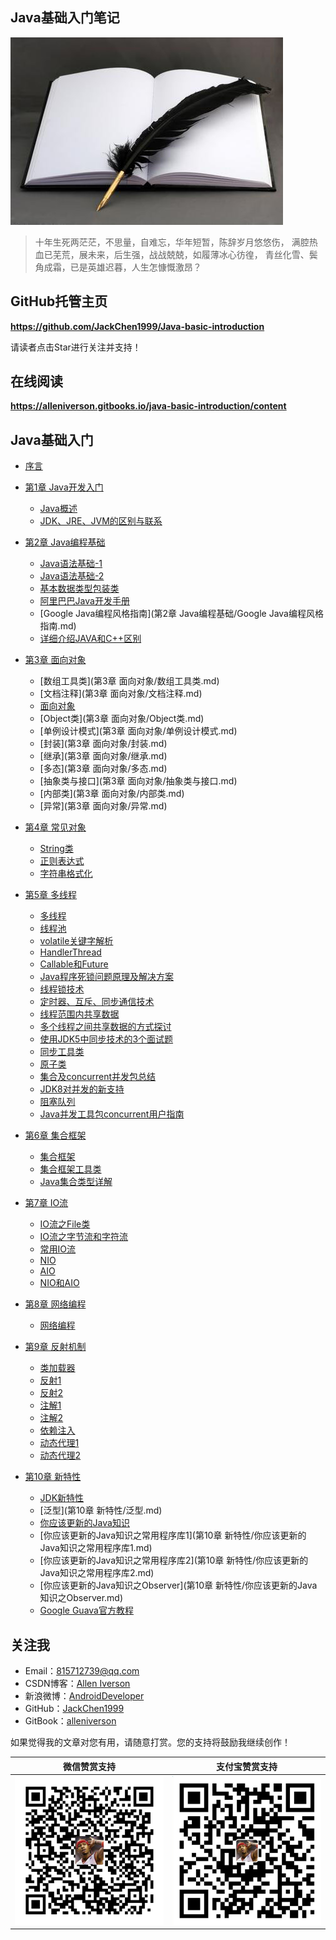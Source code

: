 ## Java基础入门笔记

![](assets/note.jpg)

> 十年生死两茫茫，不思量，自难忘，华年短暂，陈辞岁月悠悠伤，	
> 满腔热血已芜荒，展未来，后生强，战战兢兢，如履薄冰心彷徨，	
> 青丝化雪、鬓角成霜，已是英雄迟暮，人生怎慷慨激昂？

## GitHub托管主页

**https://github.com/JackChen1999/Java-basic-introduction**

请读者点击Star进行关注并支持！

## 在线阅读

**https://alleniverson.gitbooks.io/java-basic-introduction/content**

## Java基础入门

* [序言](README.md)

* [第1章 Java开发入门](第1章%20Java开发入门/README.md)
    * [Java概述](第1章%20Java开发入门/Java概述.md)
    * [JDK、JRE、JVM的区别与联系](第1章%20Java开发入门/JDK、JRE、JVM的区别与联系.md)
* [第2章 Java编程基础](第2章%20Java编程基础/README.md)
    * [Java语法基础-1](第2章%20Java编程基础/Java语法基础-1.md)
    * [Java语法基础-2](第2章%20Java编程基础/Java语法基础-2.md)
    * [基本数据类型包装类](第2章%20Java编程基础/基本数据类型包装类.md)
    * [阿里巴巴Java开发手册](第2章%20Java编程基础/阿里巴巴Java开发手册.md)
    * [Google Java编程风格指南](第2章 Java编程基础/Google Java编程风格指南.md)
    * [详细介绍JAVA和C++区别](第2章%20Java编程基础/详细介绍JAVA和C++区别.md)

* [第3章 面向对象](第3章%20面向对象/README.md)
    * [数组工具类](第3章 面向对象/数组工具类.md)
    * [文档注释](第3章 面向对象/文档注释.md)
    * [面向对象](第3章%20面向对象/面向对象.md)
    * [Object类](第3章 面向对象/Object类.md)
    * [单例设计模式](第3章 面向对象/单例设计模式.md)
    * [封装](第3章 面向对象/封装.md)
    * [继承](第3章 面向对象/继承.md)
    * [多态](第3章 面向对象/多态.md)
    * [抽象类与接口](第3章 面向对象/抽象类与接口.md)
    * [内部类](第3章 面向对象/内部类.md)
    * [异常](第3章 面向对象/异常.md)

* [第4章 常见对象](第4章%20常见对象/README.md)
    * [String类](第4章%20常见对象/String类.md)
    * [正则表达式](第4章%20常见对象/正则表达式.md)
    * [字符串格式化](第4章%20常见对象/字符串格式化.md)

* [第5章 多线程](第5章%20多线程/README.md)
    * [多线程](第5章%20多线程/多线程.md)
    * [线程池](第5章%20多线程/线程池.md)
    * [volatile关键字解析](第5章%20多线程/volatile关键字解析.md)
    * [HandlerThread](第5章%20多线程/HandlerThread.md)
    * [Callable和Future](第5章%20多线程/Callable和Future.md)
    * [Java程序死锁问题原理及解决方案](第5章%20多线程/Java程序死锁问题原理及解决方案.md)
    * [线程锁技术](第5章%20多线程/线程锁技术.md)
    * [定时器、互斥、同步通信技术](第5章%20多线程/定时器、互斥、同步通信技术.md)
    * [线程范围内共享数据](第5章%20多线程/线程范围内共享数据.md)
    * [多个线程之间共享数据的方式探讨](第5章%20多线程/多个线程之间共享数据的方式探讨.md)
    * [使用JDK5中同步技术的3个面试题](第5章%20多线程/使用JDK5中同步技术的3个面试题.md)
    * [同步工具类](第5章%20多线程/同步工具类.md)
    * [原子类](第5章%20多线程/原子类.md)
    * [集合及concurrent并发包总结](第5章%20多线程/集合及concurrent并发包总结.md)
    * [JDK8对并发的新支持](第5章%20多线程/JDK8对并发的新支持.md)
    * [阻塞队列](第5章%20多线程/阻塞队列.md)
    * [Java并发工具包concurrent用户指南](第5章%20多线程/Java并发工具包concurrent用户指南.md)

* [第6章 集合框架](第6章%20集合框架/README.md)
    * [集合框架](第6章%20集合框架/集合框架.md)
    * [集合框架工具类](第6章%20集合框架/集合框架工具类.md)
    * [Java集合类型详解](第6章%20集合框架/Java集合类型详解.md)

* [第7章 IO流](第7章%20IO流/README.md)
    * [IO流之File类](第7章%20IO流/IO流之File类.md)
    * [IO流之字节流和字符流](第7章%20IO流/IO流之字节流和字符流.md)
    * [常用IO流](第7章%20IO流/常用IO流.md)
    * [NIO](第7章%20IO流/NIO.md)
    * [AIO](第7章%20IO流/AIO.md)
    * [NIO和AIO](第7章%20IO流/NIO和AIO.md)

* [第8章 网络编程](第8章%20网络编程/README.md)
    * [网络编程](第8章%20网络编程/网络编程.md)

* [第9章 反射机制](第9章%20反射机制/README.md)
    * [类加载器](第9章%20反射机制/类加载器.md)
    * [反射1](第9章%20反射机制/反射.md)
    * [反射2](第9章%20反射机制/Java反射.md)
    * [注解1](第9章%20反射机制/注解.md)
    * [注解2](第9章%20反射机制/Java注解.md)
    * [依赖注入](第9章%20反射机制/依赖注入.md)
    * [动态代理1](第9章%20反射机制/动态代理.md)
    * [动态代理2](第9章%20反射机制/Java动态代理.md)

* [第10章 新特性](第10章%20新特性/README.md)
    * [JDK新特性](第10章%20新特性/JDK新特性.md)
    * [泛型](第10章 新特性/泛型.md)
    * [你应该更新的Java知识](第10章%20新特性/你应该更新的Java知识.md)
    * [你应该更新的Java知识之常用程序库1](第10章 新特性/你应该更新的Java知识之常用程序库1.md)
    * [你应该更新的Java知识之常用程序库2](第10章 新特性/你应该更新的Java知识之常用程序库2.md)
    * [你应该更新的Java知识之Observer](第10章 新特性/你应该更新的Java知识之Observer.md)
    * [Google Guava官方教程](第10章%20新特性/Google%20Guava官方教程.md)

## 关注我

- Email：<815712739@qq.com>
- CSDN博客：[Allen Iverson](http://blog.csdn.net/axi295309066)
- 新浪微博：[AndroidDeveloper](http://weibo.com/u/1848214604?topnav=1&wvr=6&topsug=1&is_all=1)
- GitHub：[JackChen1999](https://github.com/JackChen1999)
- GitBook：[alleniverson](https://www.gitbook.com/@alleniverson)

如果觉得我的文章对您有用，请随意打赏。您的支持将鼓励我继续创作！

|                  微信赞赏支持                  |                 支付宝赞赏支持                  |
| :--------------------------------------: | :--------------------------------------: |
| <img src="assets/weixin.png" width="300" /> | <img src="assets/支付宝.jpg" width="300" /> |
